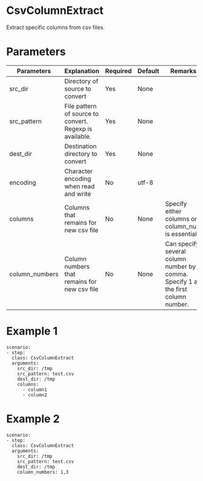 # CsvColumnExtract
Extract specific columns from csv files.

# Parameters
|Parameters|Explanation|Required|Default|Remarks|
|----------|-----------|--------|-------|-------|
|src_dir|Directory of source to convert|Yes|None||
|src_pattern|File pattern of source to convert. Regexp is available.|Yes|None||
|dest_dir|Destination directory to convert|Yes|None||
|encoding|Character encoding when read and write|No|utf-8||
|columns|Columns that remains for new csv file|No|None|Specify either columns or column_num is essential.|
|column_numbers|Column numbers that remains for new csv file|No|None|Can specify several column number by comma. Specify 1 as the first column number.|


# Example 1
```
scenario:
- step:
  class: CsvColumnExtract
  arguments:
    src_dir: /tmp
    src_pattern: test.csv
    dest_dir: /tmp
    columns:
      - column1
      - column2
```

# Example 2
```
scenario:
- step:
  class: CsvColumnExtract
  arguments:
    src_dir: /tmp
    src_pattern: test.csv
    dest_dir: /tmp
    column_numbers: 1,3
```

